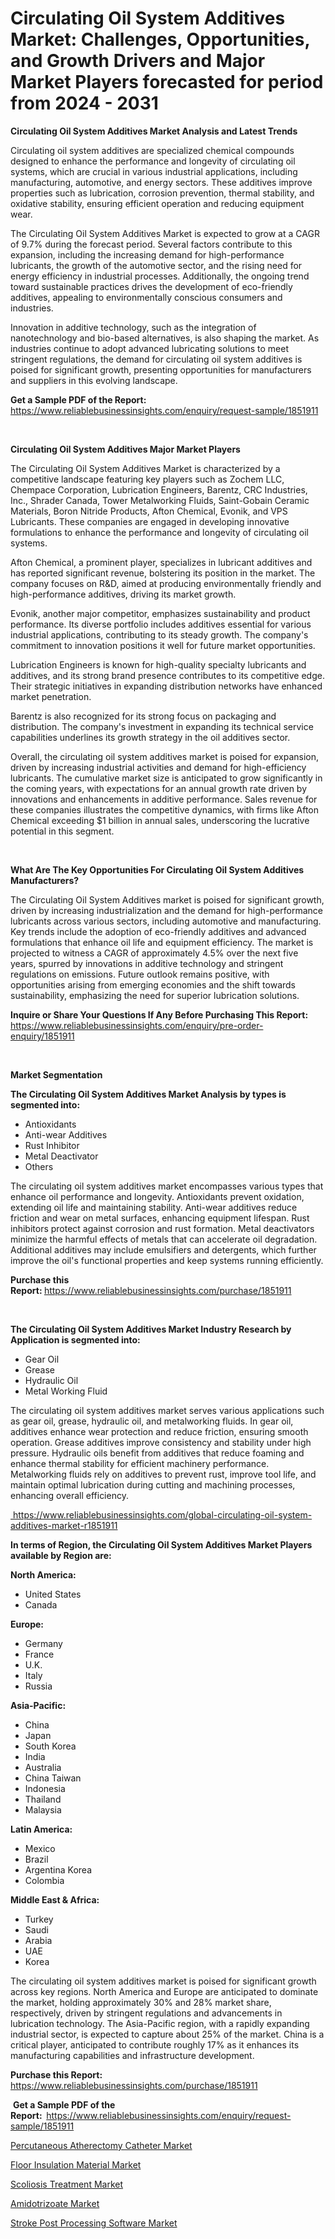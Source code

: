 <p><h1>Circulating Oil System Additives Market: Challenges, Opportunities, and Growth Drivers and Major Market Players forecasted for period from 2024 - 2031</h1></p><p><strong>Circulating Oil System Additives Market Analysis and Latest Trends</strong></p>
<p><p>Circulating oil system additives are specialized chemical compounds designed to enhance the performance and longevity of circulating oil systems, which are crucial in various industrial applications, including manufacturing, automotive, and energy sectors. These additives improve properties such as lubrication, corrosion prevention, thermal stability, and oxidative stability, ensuring efficient operation and reducing equipment wear.</p><p>The Circulating Oil System Additives Market is expected to grow at a CAGR of 9.7% during the forecast period. Several factors contribute to this expansion, including the increasing demand for high-performance lubricants, the growth of the automotive sector, and the rising need for energy efficiency in industrial processes. Additionally, the ongoing trend toward sustainable practices drives the development of eco-friendly additives, appealing to environmentally conscious consumers and industries. </p><p>Innovation in additive technology, such as the integration of nanotechnology and bio-based alternatives, is also shaping the market. As industries continue to adopt advanced lubricating solutions to meet stringent regulations, the demand for circulating oil system additives is poised for significant growth, presenting opportunities for manufacturers and suppliers in this evolving landscape.</p></p>
<p><strong>Get a Sample PDF of the Report:&nbsp;</strong> <a href="https://www.reliablebusinessinsights.com/enquiry/request-sample/1851911?utm_campaign=102&utm_medium=2&utm_source=Github&utm_content=ia&utm_term=19112024&utm_id=circulating-oil-system-additives">https://www.reliablebusinessinsights.com/enquiry/request-sample/1851911</a></p>
<p>&nbsp;</p>
<p><strong>Circulating Oil System Additives Major Market Players</strong></p>
<p><p>The Circulating Oil System Additives Market is characterized by a competitive landscape featuring key players such as Zochem LLC, Chempace Corporation, Lubrication Engineers, Barentz, CRC Industries, Inc., Shrader Canada, Tower Metalworking Fluids, Saint-Gobain Ceramic Materials, Boron Nitride Products, Afton Chemical, Evonik, and VPS Lubricants. These companies are engaged in developing innovative formulations to enhance the performance and longevity of circulating oil systems.</p><p>Afton Chemical, a prominent player, specializes in lubricant additives and has reported significant revenue, bolstering its position in the market. The company focuses on R&D, aimed at producing environmentally friendly and high-performance additives, driving its market growth.</p><p>Evonik, another major competitor, emphasizes sustainability and product performance. Its diverse portfolio includes additives essential for various industrial applications, contributing to its steady growth. The company's commitment to innovation positions it well for future market opportunities.</p><p>Lubrication Engineers is known for high-quality specialty lubricants and additives, and its strong brand presence contributes to its competitive edge. Their strategic initiatives in expanding distribution networks have enhanced market penetration.</p><p>Barentz is also recognized for its strong focus on packaging and distribution. The company's investment in expanding its technical service capabilities underlines its growth strategy in the oil additives sector.</p><p>Overall, the circulating oil system additives market is poised for expansion, driven by increasing industrial activities and demand for high-efficiency lubricants. The cumulative market size is anticipated to grow significantly in the coming years, with expectations for an annual growth rate driven by innovations and enhancements in additive performance. Sales revenue for these companies illustrates the competitive dynamics, with firms like Afton Chemical exceeding $1 billion in annual sales, underscoring the lucrative potential in this segment.</p></p>
<p>&nbsp;</p>
<p><strong>What Are The Key Opportunities For Circulating Oil System Additives Manufacturers?</strong></p>
<p><p>The Circulating Oil System Additives market is poised for significant growth, driven by increasing industrialization and the demand for high-performance lubricants across various sectors, including automotive and manufacturing. Key trends include the adoption of eco-friendly additives and advanced formulations that enhance oil life and equipment efficiency. The market is projected to witness a CAGR of approximately 4.5% over the next five years, spurred by innovations in additive technology and stringent regulations on emissions. Future outlook remains positive, with opportunities arising from emerging economies and the shift towards sustainability, emphasizing the need for superior lubrication solutions.</p></p>
<p><strong>Inquire or Share Your Questions If Any Before Purchasing This Report:</strong> <a href="https://www.reliablebusinessinsights.com/enquiry/pre-order-enquiry/1851911?utm_campaign=102&utm_medium=2&utm_source=Github&utm_content=ia&utm_term=19112024&utm_id=circulating-oil-system-additives">https://www.reliablebusinessinsights.com/enquiry/pre-order-enquiry/1851911</a></p>
<p>&nbsp;</p>
<p><strong>Market Segmentation</strong></p>
<p><strong>The Circulating Oil System Additives Market Analysis by types is segmented into:</strong></p>
<p><ul><li>Antioxidants</li><li>Anti-wear Additives</li><li>Rust Inhibitor</li><li>Metal Deactivator</li><li>Others</li></ul></p>
<p><p>The circulating oil system additives market encompasses various types that enhance oil performance and longevity. Antioxidants prevent oxidation, extending oil life and maintaining stability. Anti-wear additives reduce friction and wear on metal surfaces, enhancing equipment lifespan. Rust inhibitors protect against corrosion and rust formation. Metal deactivators minimize the harmful effects of metals that can accelerate oil degradation. Additional additives may include emulsifiers and detergents, which further improve the oil's functional properties and keep systems running efficiently.</p></p>
<p><strong>Purchase this Report:&nbsp;</strong><a href="https://www.reliablebusinessinsights.com/purchase/1851911?utm_campaign=102&utm_medium=2&utm_source=Github&utm_content=ia&utm_term=19112024&utm_id=circulating-oil-system-additives">https://www.reliablebusinessinsights.com/purchase/1851911</a></p>
<p>&nbsp;</p>
<p><strong>The Circulating Oil System Additives Market Industry Research by Application is segmented into:</strong></p>
<p><ul><li>Gear Oil</li><li>Grease</li><li>Hydraulic Oil</li><li>Metal Working Fluid</li></ul></p>
<p><p>The circulating oil system additives market serves various applications such as gear oil, grease, hydraulic oil, and metalworking fluids. In gear oil, additives enhance wear protection and reduce friction, ensuring smooth operation. Grease additives improve consistency and stability under high pressure. Hydraulic oils benefit from additives that reduce foaming and enhance thermal stability for efficient machinery performance. Metalworking fluids rely on additives to prevent rust, improve tool life, and maintain optimal lubrication during cutting and machining processes, enhancing overall efficiency.</p></p>
<p><a href="https://www.reliablebusinessinsights.com/global-circulating-oil-system-additives-market-r1851911?utm_campaign=102&utm_medium=2&utm_source=Github&utm_content=ia&utm_term=19112024&utm_id=circulating-oil-system-additives">&nbsp;https://www.reliablebusinessinsights.com/global-circulating-oil-system-additives-market-r1851911</a></p>
<p><strong>In terms of Region, the Circulating Oil System Additives Market Players available by Region are:</strong></p>
<p>
    <p> <strong> North America: </strong>
        <ul>
            <li>United States</li>
            <li>Canada</li>
        </ul>
        </p> 
    <p> <strong> Europe: </strong>
        <ul>
            <li>Germany</li>
            <li>France</li>
            <li>U.K.</li>
            <li>Italy</li>
            <li>Russia</li>
        </ul>
        </p> 
    <p> <strong> Asia-Pacific: </strong>
        <ul>
            <li>China</li>
            <li>Japan</li>
            <li>South Korea</li>
            <li>India</li>
            <li>Australia</li>
            <li>China Taiwan</li>
            <li>Indonesia</li>
            <li>Thailand</li>
            <li>Malaysia</li>
        </ul>
        </p> 
    <p> <strong> Latin America: </strong>
        <ul>
            <li>Mexico</li>
            <li>Brazil</li>
            <li>Argentina Korea</li>
            <li>Colombia</li>
        </ul>
        </p> 
    <p> <strong> Middle East & Africa: </strong>
        <ul>
            <li>Turkey</li>
            <li>Saudi</li>
            <li>Arabia</li>
            <li>UAE</li>
            <li>Korea</li>
        </ul>
    </p>
    </p>
<p><p>The circulating oil system additives market is poised for significant growth across key regions. North America and Europe are anticipated to dominate the market, holding approximately 30% and 28% market share, respectively, driven by stringent regulations and advancements in lubrication technology. The Asia-Pacific region, with a rapidly expanding industrial sector, is expected to capture about 25% of the market. China is a critical player, anticipated to contribute roughly 17% as it enhances its manufacturing capabilities and infrastructure development.</p></p>
<p><strong>Purchase this Report: </strong><a href="https://www.reliablebusinessinsights.com/purchase/1851911?utm_campaign=102&utm_medium=2&utm_source=Github&utm_content=ia&utm_term=19112024&utm_id=circulating-oil-system-additives">https://www.reliablebusinessinsights.com/purchase/1851911</a></p>
<p>&nbsp;<strong>Get a Sample PDF of the Report:&nbsp;&nbsp;</strong><a href="https://www.reliablebusinessinsights.com/enquiry/request-sample/1851911?utm_campaign=102&utm_medium=2&utm_source=Github&utm_content=ia&utm_term=19112024&utm_id=circulating-oil-system-additives">https://www.reliablebusinessinsights.com/enquiry/request-sample/1851911</a></p>
<p><strong></strong></p>
<p><p><a href="https://github.com/NargisHussain75/Market-Research-Report-List-1/blob/main/percutaneous-atherectomy-catheter-market.md?utm_campaign=102&utm_medium=2&utm_source=Github&utm_content=ia&utm_term=19112024&utm_id=circulating-oil-system-additives">Percutaneous Atherectomy Catheter Market</a></p><p><a href="https://www.linkedin.com/pulse/driving-forces-global-floor-insulation-material-market-lbnic?utm_campaign=102&utm_medium=2&utm_source=Github&utm_content=ia&utm_term=19112024&utm_id=circulating-oil-system-additives">Floor Insulation Material Market</a></p><p><a href="https://issuu.com/reportprime-2/docs/scoliosis-treatment-market-size-203_f83c6937981c9f?utm_campaign=102&utm_medium=2&utm_source=Github&utm_content=ia&utm_term=19112024&utm_id=circulating-oil-system-additives">Scoliosis Treatment Market</a></p><p><a href="https://www.linkedin.com/pulse/amidotrizoate-market-outlook-complete-industry-analysis-inutc?utm_campaign=102&utm_medium=2&utm_source=Github&utm_content=ia&utm_term=19112024&utm_id=circulating-oil-system-additives">Amidotrizoate Market</a></p><p><a href="https://issuu.com/reportprime-2/docs/stroke-post-processing-software-mar_e7481330a26685?utm_campaign=102&utm_medium=2&utm_source=Github&utm_content=ia&utm_term=19112024&utm_id=circulating-oil-system-additives">Stroke Post Processing Software Market</a></p></p>